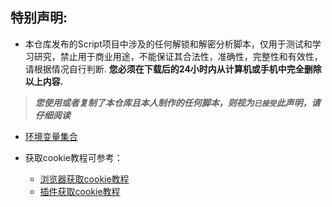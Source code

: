 ## 特别声明: 
* 本仓库发布的Script项目中涉及的任何解锁和解密分析脚本，仅用于测试和学习研究，禁止用于商业用途，不能保证其合法性，准确性，完整性和有效性，请根据情况自行判断.
 **您必须在下载后的24小时内从计算机或手机中完全删除以上内容.**  </br>
> ***您使用或者复制了本仓库且本人制作的任何脚本，则视为`已接受`此声明，请仔细阅读*** 
- [环境变量集合](./githubAction.md)
 
- 获取cookie教程可参考：
  + [浏览器获取cookie教程](./backUp/GetJdCookie.md)
  + [插件获取cookie教程](./backUp/GetJdCookie2.md)
